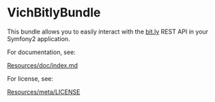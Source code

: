 VichBitlyBundle
===============

This bundle allows you to easily interact with the [bit.ly](http://bit.ly) 
REST API in your Symfony2 application.

For documentation, see:

[Resources/doc/index.md](https://github.com/dustin10/VichBitlyBundle/blob/master/Resources/doc/index.md)
    

For license, see:

[Resources/meta/LICENSE](https://github.com/dustin10/VichBitlyBundle/blob/master/Resources/meta/LICENSE)